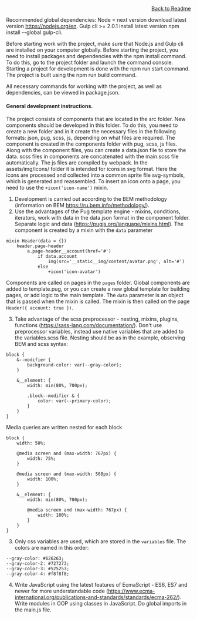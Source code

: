 <p align="right">
    <a href="../README.md">Back to Readme</a>
</p>

Recommended global dependencies:
Node = next version download latest version https://nodejs.org/en.
Gulp cli >= 2.0.1 install latest version npm install --global gulp-cli.

Before starting work with the project, make sure that Node.js and Gulp cli are installed on your computer globally.
Before starting the project, you need to install packages and dependencies with the npm install command. To do this, go to the project folder and launch the command console.
Starting a project for development is done with the npm run start command.
The project is built using the npm run build command.

All necessary commands for working with the project, as well as dependencies, can be viewed in package.json.

#### General development instructions.
The project consists of components that are located in the src folder. New components should be developed in this folder. To do this, you need to create a new folder and in it create the necessary files in the following formats: json, pug, scss, js, depending on what files are required.
The component is created in the components folder with pug, scss, js files. Along with the component files, you can create a data.json file to store the data. scss files in components are concatenated with the main.scss file automatically. The js files are compiled by webpack.
In the assets/img/icons/ folder it is intended for icons in svg format. Here the icons are processed and collected into a common sprite file svg-symbols, which is generated and reassembled. To insert an icon onto a page, you need to use the `+icon('icon-name')` mixin.

1. Development is carried out according to the BEM methodology (information on BEM https://ru.bem.info/methodology/).
2. Use the advantages of the Pug template engine - mixins, conditions, iterators, work with data in the data.json format in the component folder. Separate logic and data (https://pugjs.org/language/mixins.html).
   The component is created by a mixin with the `data` parameter
```commandline
mixin Header(data = {})
    header.page-header
        a.page-header__account(href='#')
            if data.account
                img(src='__static__img/content/avatar.png', alt='#')
            else
                +icon('icon-avatar')
```
Components are called on pages in the `pages` folder. Global components are added to template.pug, or you can create a new global template for building pages, or add logic to the main template. The `data` parameter is an object that is passed when the mixin is called. The mixin is then called on the page `Header({ account: true })`.

3. Take advantage of the scss preprocessor - nesting, mixins, plugins, functions (https://sass-lang.com/documentation/).
   Don't use preprocessor variables, instead use native variables that are added to the variables.scss file.
   Nesting should be as in the example, observing BEM and scss syntax:
```commandline
block {
    &--modifier {
        background-color: var(--gray-color);
    }

    &__element: {
        width: min(80%, 700px);

        .block--modifier & {
            color: var(--primary-color);
        }
    }
}
```
Media queries are written nested for each block
```commandline
block {
    width: 50%;

    @media screen and (max-width: 767px) {
        width: 75%;
    }

    @media screen and (max-width: 568px) {
        width: 100%;
    }

    &__element: {
        width: min(80%, 700px);

        @media screen and (max-width: 767px) {
            width: 100%;
        }
    }
}
```
3) Only css variables are used, which are stored in the `variables` file. The colors are named in this order:
```commandline
--gray-color: #626263;
--gray-color-2: #727273;
--gray-color-3: #525253;
--gray-color-4: #f8f8f8;
```
4. Write JavaScript using the latest features of EcmaScript - ES6, ES7 and newer for more understandable code (https://www.ecma-international.org/publications-and-standards/standards/ecma-262/). Write modules in OOP using classes in JavaScript.
   Do global imports in the main.js file.
